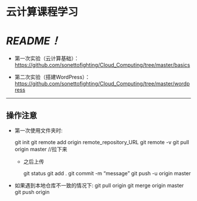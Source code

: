 
# 云计算课程学习

# *README！*

- 第一次实验（云计算基础）：https://github.com/sonettofighting/Cloud_Computing/tree/master/basics

- 第二次实验（搭建WordPress）：https://github.com/sonettofighting/Cloud_Computing/tree/master/wordpress
-----------------------

## 操作注意



- 第一次使用文件夹时:

   git init
   git remote add origin remote_repository_URL 
   git remote -v
   git pull origin master //拉下来

  - 之后上传

     git status
     git add .
     git commit -m “message”
     git push -u origin master

- 如果遇到本地仓库不一致的情况下:
  git pull origin 
  git merge origin master
  git push origin 